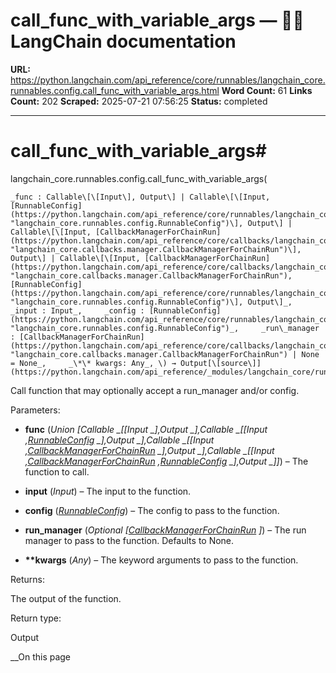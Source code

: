 # call_func_with_variable_args — 🦜🔗 LangChain  documentation

**URL:** https://python.langchain.com/api_reference/core/runnables/langchain_core.runnables.config.call_func_with_variable_args.html
**Word Count:** 61
**Links Count:** 202
**Scraped:** 2025-07-21 07:56:25
**Status:** completed

---

# call\_func\_with\_variable\_args\#

langchain\_core.runnables.config.call\_func\_with\_variable\_args\(

    _func : Callable\[\[Input\], Output\] | Callable\[\[Input, [RunnableConfig](https://python.langchain.com/api_reference/core/runnables/langchain_core.runnables.config.RunnableConfig.html#langchain_core.runnables.config.RunnableConfig "langchain_core.runnables.config.RunnableConfig")\], Output\] | Callable\[\[Input, [CallbackManagerForChainRun](https://python.langchain.com/api_reference/core/callbacks/langchain_core.callbacks.manager.CallbackManagerForChainRun.html#langchain_core.callbacks.manager.CallbackManagerForChainRun "langchain_core.callbacks.manager.CallbackManagerForChainRun")\], Output\] | Callable\[\[Input, [CallbackManagerForChainRun](https://python.langchain.com/api_reference/core/callbacks/langchain_core.callbacks.manager.CallbackManagerForChainRun.html#langchain_core.callbacks.manager.CallbackManagerForChainRun "langchain_core.callbacks.manager.CallbackManagerForChainRun"), [RunnableConfig](https://python.langchain.com/api_reference/core/runnables/langchain_core.runnables.config.RunnableConfig.html#langchain_core.runnables.config.RunnableConfig "langchain_core.runnables.config.RunnableConfig")\], Output\]_,     _input : Input_,     _config : [RunnableConfig](https://python.langchain.com/api_reference/core/runnables/langchain_core.runnables.config.RunnableConfig.html#langchain_core.runnables.config.RunnableConfig "langchain_core.runnables.config.RunnableConfig")_,     _run\_manager : [CallbackManagerForChainRun](https://python.langchain.com/api_reference/core/callbacks/langchain_core.callbacks.manager.CallbackManagerForChainRun.html#langchain_core.callbacks.manager.CallbackManagerForChainRun "langchain_core.callbacks.manager.CallbackManagerForChainRun") | None = None_,     _\*\* kwargs: Any_, \) → Output[\[source\]](https://python.langchain.com/api_reference/_modules/langchain_core/runnables/config.html#call_func_with_variable_args)\#     

Call function that may optionally accept a run\_manager and/or config.

Parameters:     

  * **func** \(_Union_ _\[__Callable_ _\[__\[__Input_ _\]__,__Output_ _\]__,__Callable_ _\[__\[__Input_ _,_[_RunnableConfig_](https://python.langchain.com/api_reference/core/runnables/langchain_core.runnables.config.RunnableConfig.html#langchain_core.runnables.config.RunnableConfig "langchain_core.runnables.config.RunnableConfig") _\]__,__Output_ _\]__,__Callable_ _\[__\[__Input_ _,_[_CallbackManagerForChainRun_](https://python.langchain.com/api_reference/core/callbacks/langchain_core.callbacks.manager.CallbackManagerForChainRun.html#langchain_core.callbacks.manager.CallbackManagerForChainRun "langchain_core.callbacks.manager.CallbackManagerForChainRun") _\]__,__Output_ _\]__,__Callable_ _\[__\[__Input_ _,_[_CallbackManagerForChainRun_](https://python.langchain.com/api_reference/core/callbacks/langchain_core.callbacks.manager.CallbackManagerForChainRun.html#langchain_core.callbacks.manager.CallbackManagerForChainRun "langchain_core.callbacks.manager.CallbackManagerForChainRun") _,_[_RunnableConfig_](https://python.langchain.com/api_reference/core/runnables/langchain_core.runnables.config.RunnableConfig.html#langchain_core.runnables.config.RunnableConfig "langchain_core.runnables.config.RunnableConfig") _\]__,__Output_ _\]__\]_\) – The function to call.

  * **input** \(_Input_\) – The input to the function.

  * **config** \([_RunnableConfig_](https://python.langchain.com/api_reference/core/runnables/langchain_core.runnables.config.RunnableConfig.html#langchain_core.runnables.config.RunnableConfig "langchain_core.runnables.config.RunnableConfig")\) – The config to pass to the function.

  * **run\_manager** \(_Optional_ _\[_[_CallbackManagerForChainRun_](https://python.langchain.com/api_reference/core/callbacks/langchain_core.callbacks.manager.CallbackManagerForChainRun.html#langchain_core.callbacks.manager.CallbackManagerForChainRun "langchain_core.callbacks.manager.CallbackManagerForChainRun") _\]_\) – The run manager to pass to the function. Defaults to None.

  * **\*\*kwargs** \(_Any_\) – The keyword arguments to pass to the function.

Returns:     

The output of the function.

Return type:     

Output

__On this page